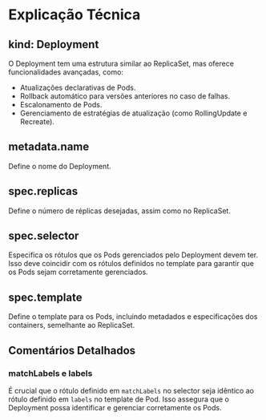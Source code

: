 # Explicação Técnica

## kind: Deployment

O Deployment tem uma estrutura similar ao ReplicaSet, mas oferece funcionalidades avançadas, como:
- Atualizações declarativas de Pods.
- Rollback automático para versões anteriores no caso de falhas.
- Escalonamento de Pods.
- Gerenciamento de estratégias de atualização (como RollingUpdate e Recreate).

## metadata.name

Define o nome do Deployment.

## spec.replicas

Define o número de réplicas desejadas, assim como no ReplicaSet.

## spec.selector

Especifica os rótulos que os Pods gerenciados pelo Deployment devem ter. Isso deve coincidir com os rótulos definidos no template para garantir que os Pods sejam corretamente gerenciados.

## spec.template

Define o template para os Pods, incluindo metadados e especificações dos containers, semelhante ao ReplicaSet.

## Comentários Detalhados

### matchLabels e labels

É crucial que o rótulo definido em `matchLabels` no selector seja idêntico ao rótulo definido em `labels` no template de Pod. Isso assegura que o Deployment possa identificar e gerenciar corretamente os Pods.
